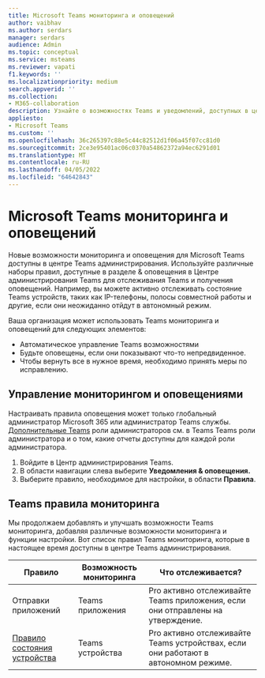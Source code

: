 ```yaml
---
title: Microsoft Teams мониторинга и оповещений
author: vaibhav
ms.author: serdars
manager: serdars
audience: Admin
ms.topic: conceptual
ms.service: msteams
ms.reviewer: vapati
f1.keywords: ''
ms.localizationpriority: medium
search.appverid: ''
ms.collection:
- M365-collaboration
description: Узнайте о возможностях Teams и уведомлений, доступных в центре Microsoft Teams администрирования.
appliesto:
- Microsoft Teams
ms.custom: ''
ms.openlocfilehash: 36c265397c88e5c44c82512d1f06a45f07cc81d0
ms.sourcegitcommit: 2ce3e95401ac06c0370a54862372a94ec6291d01
ms.translationtype: MT
ms.contentlocale: ru-RU
ms.lasthandoff: 04/05/2022
ms.locfileid: "64642843"
---
```

# <a name="microsoft-teams-monitoring-and-alerting"></a>Microsoft Teams мониторинга и оповещений

Новые возможности мониторинга и оповещения для Microsoft Teams доступны в центре Teams администрирования. Используйте различные наборы правил, доступные в  разделе & оповещения в Центре администрирования Teams для отслеживания Teams и получения оповещений. Например, вы можете активно отслеживать состояние Teams устройств, таких как IP-телефоны, полосы совместной работы и другие, если они неожиданно отйдут в автономный режим.  

Ваша организация может использовать Teams мониторинга и оповещений для следующих элементов:

- Автоматическое управление Teams возможностями
- Будьте оповещены, если они показывают что-то непредвиденное.
- Чтобы вернуть все в нужное время, необходимо принять меры по исправлению.

## <a name="how-to-manage-monitoring-and-alerting"></a>Управление мониторингом и оповещениями

 Настраивать правила оповещения может только глобальный администратор Microsoft 365 или администратор Teams службы. [Дополнительные Teams](../using-admin-roles.md) роли администраторов см. в Teams Teams роли администратора и о том, какие отчеты доступны для каждой роли администратора.

1. Войдите в Центр администрирования Teams.
2. В области навигации слева выберите **Уведомления & оповещения.**
3. Выберите правило, необходимое для настройки, в области **Правила**.

## <a name="teams-monitoring-rules-reference"></a>Teams правила мониторинга

Мы продолжаем добавлять и улучшать возможности Teams мониторинга, добавляя различные возможности мониторинга и функции настройки. Вот список правил Teams мониторинга, которые в настоящее время доступны в центре Teams администрирования.


|Правило  |Возможность мониторинга|Что отслеживается? |
|---------|---------|---------|
|Отправки приложений  |Teams приложения | Pro активно отслеживайте Teams приложения, если они отправлены на утверждение.|
|[Правило состояния устройства](device-health-status.md)  |Teams устройства | Pro активно отслеживайте Teams устройствах, если они работают в автономном режиме.|
